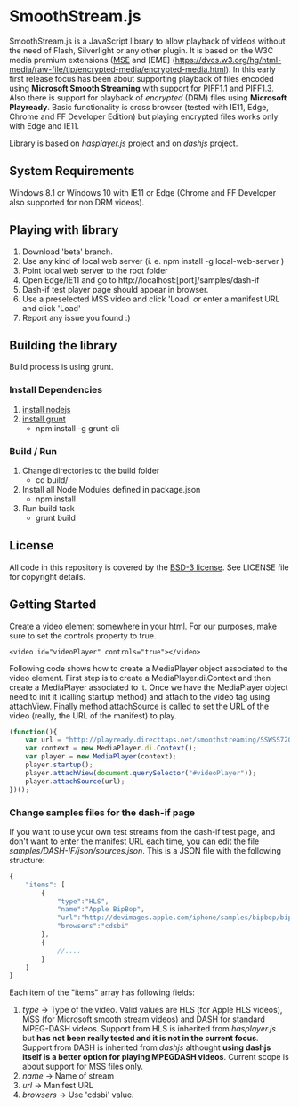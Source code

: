 # SmoothStream.js

SmoothStream.js is a JavaScript library to allow playback of videos without the need of Flash, Silverlight or any other plugin.
It is based on the W3C media premium extensions ([MSE](https://dvcs.w3.org/hg/html-media/raw-file/tip/media-source/media-source.html) and [EME] (https://dvcs.w3.org/hg/html-media/raw-file/tip/encrypted-media/encrypted-media.html).
In this early first release focus has been about supporting playback of files encoded using **Microsoft Smooth Streaming** with support for PIFF1.1 and PIFF1.3. Also there is support for playback of *encrypted* (DRM) files using **Microsoft Playready**. Basic functionality is cross browser (tested with IE11, Edge, Chrome and FF Developer Edition) but playing encrypted files works only with Edge and IE11.

Library is based on *hasplayer.js* project and on *dashjs* project.

## System Requirements
Windows 8.1 or Windows 10 with IE11 or Edge (Chrome and FF Developer also supported for non DRM videos).

## Playing with library
1. Download 'beta' branch.
2. Use any kind of local web server (i. e. npm install -g local-web-server )
3. Point local web server to the root folder
4. Open Edge/IE11 and go to http://localhost:[port]/samples/dash-if
5. Dash-if test player page should appear in browser.
6. Use a preselected MSS video and click 'Load' *or* enter a manifest URL and click 'Load'
7. Report any issue you found :)

## Building the library
Build process is using grunt.

### Install Dependencies

1. [install nodejs](http://nodejs.org/)
2. [install grunt](http://gruntjs.com/getting-started)
    * npm install -g grunt-cli

### Build / Run

1. Change directories to the build folder
    * cd build/
2. Install all Node Modules defined in package.json 
    * npm install
3. Run build task
    * grunt build


## License

All code in this repository is covered by the [BSD-3 license](http://opensource.org/licenses/BSD-3-Clause).
See LICENSE file for copyright details.


## Getting Started
Create a video element somewhere in your html. For our purposes, make sure to set the controls property to true.
```
<video id="videoPlayer" controls="true"></video>
```

Following code shows how to create a MediaPlayer object associated to the video element. First step is to create a MediaPlayer.di.Context and then create a MediaPlayer associated to it. Once we have the MediaPlayer object need to init it (calling startup method) and attach to the video tag using attachView. Finally method attachSource is called to set the URL of the video (really, the URL of the manifest) to play.
``` js
(function(){
    var url = "http://playready.directtaps.net/smoothstreaming/SSWSS720H264/SuperSpeedway_720.ism/Manifest";
    var context = new MediaPlayer.di.Context();
    var player = new MediaPlayer(context);
    player.startup();
    player.attachView(document.querySelector("#videoPlayer"));
    player.attachSource(url);
})();
```

### Change samples files for the dash-if page
If you want to use your own test streams from the dash-if test page, and don't want to enter the manifest URL each time, you can edit the file *samples/DASH-IF/json/sources.json*. This is a JSON file with the following structure:
```js
{
    "items": [
        {
            "type":"HLS",
            "name":"Apple BipBop",
            "url":"http://devimages.apple.com/iphone/samples/bipbop/bipbopall.m3u8",
            "browsers":"cdsbi"
        },
        {
        	//....
        }
    ]
}

```
Each item of the "items" array has following fields:
1. *type* -> Type of the video. Valid values are HLS (for Apple HLS videos), MSS (for Microsoft smooth stream videos) and DASH for standard MPEG-DASH videos. Support from HLS is inherited from *hasplayer.js* but **has not been really tested and it is not in the current focus**. Support from DASH is inherited from *dashjs* althought **using dashjs itself is a better option for playing MPEGDASH videos**. Current scope is about support for MSS files only.
2. *name* -> Name of stream
3. *url* -> Manifest URL
4. *browsers* -> Use 'cdsbi' value.


